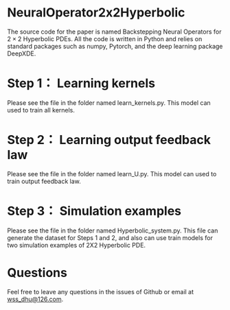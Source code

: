 # NeuralOperator2x2Hyperbolic
The source code for the paper is named Backstepping Neural Operators for $2\times 2$ Hyperbolic PDEs. All the code is written in Python and relies on standard packages such as numpy, Pytorch, and the deep learning package DeepXDE.

# Step 1： Learning kernels
Please see the file in the folder named learn_kernels.py. This model can used to train all kernels. 

# Step 2： Learning output feedback law
Please see the file in the folder named learn_U.py. This model can used to train output feedback law. 

# Step 3： Simulation examples
Please see the file in the folder named Hyperbolic_system.py. This file can generate the dataset for Steps 1 and 2, and also can use train models for two simulation examples of 2X2 Hyperbolic PDE. 

# Questions
Feel free to leave any questions in the issues of Github or email at wss_dhu@126.com.
